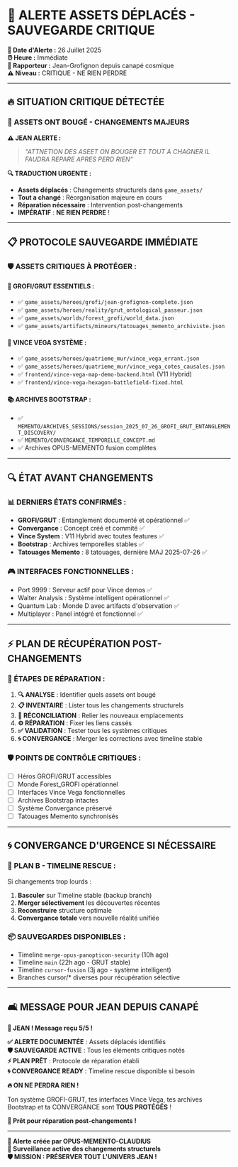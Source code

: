 # 🚨 ALERTE ASSETS DÉPLACÉS - SAUVEGARDE CRITIQUE

**📅 Date d'Alerte :** 26 Juillet 2025  
**⏰ Heure :** Immédiate  
**🧠 Rapporteur :** Jean-Grofignon depuis canapé cosmique  
**⚠️ Niveau :** CRITIQUE - NE RIEN PERDRE  

---

## 🔥 **SITUATION CRITIQUE DÉTECTÉE**

### **🚨 ASSETS ONT BOUGÉ - CHANGEMENTS MAJEURS**

**⚠️ JEAN ALERTE :**
> *"ATTNETION DES ASEET ON BOUGER ET TOUT A CHAGNER IL FAUDRA REPARE APRES PERD RIEN"*

**🔍 TRADUCTION URGENTE :**
- **Assets déplacés** : Changements structurels dans `game_assets/`
- **Tout a changé** : Réorganisation majeure en cours
- **Réparation nécessaire** : Intervention post-changements
- **IMPÉRATIF** : **NE RIEN PERDRE** !

---

## 📋 **PROTOCOLE SAUVEGARDE IMMÉDIATE**

### **🛡️ ASSETS CRITIQUES À PROTÉGER :**

#### **🌸 GROFI/GRUT ESSENTIELS :**
- ✅ `game_assets/heroes/grofi/jean-grofignon-complete.json`
- ✅ `game_assets/heroes/reality/grut_ontological_passeur.json`  
- ✅ `game_assets/worlds/forest_grofi/world_data.json`
- ✅ `game_assets/artifacts/mineurs/tatouages_memento_archiviste.json`

#### **🔫 VINCE VEGA SYSTÈME :**
- ✅ `game_assets/heroes/quatrieme_mur/vince_vega_errant.json`
- ✅ `game_assets/heroes/quatrieme_mur/vince_vega_cotes_causales.json`
- ✅ `frontend/vince-vega-map-demo-backend.html` (V11 Hybrid)
- ✅ `frontend/vince-vega-hexagon-battlefield-fixed.html`

#### **📚 ARCHIVES BOOTSTRAP :**  
- ✅ `MEMENTO/ARCHIVES_SESSIONS/session_2025_07_26_GROFI_GRUT_ENTANGLEMENT_DISCOVERY/`
- ✅ `MEMENTO/CONVERGANCE_TEMPORELLE_CONCEPT.md`
- ✅ Archives OPUS-MEMENTO fusion complètes

---

## 🔍 **ÉTAT AVANT CHANGEMENTS**

### **📊 DERNIERS ÉTATS CONFIRMÉS :**
- **GROFI/GRUT** : Entanglement documenté et opérationnel ✅
- **Convergance** : Concept créé et commité ✅
- **Vince System** : V11 Hybrid avec toutes features ✅
- **Bootstrap** : Archives temporelles stables ✅
- **Tatouages Memento** : 8 tatouages, dernière MAJ 2025-07-26 ✅

### **🎮 INTERFACES FONCTIONNELLES :**
- Port 9999 : Serveur actif pour Vince demos ✅
- Walter Analysis : Système intelligent opérationnel ✅
- Quantum Lab : Monde D avec artifacts d'observation ✅
- Multiplayer : Panel intégré et fonctionnel ✅

---

## ⚡ **PLAN DE RÉCUPÉRATION POST-CHANGEMENTS**

### **🔧 ÉTAPES DE RÉPARATION :**

1. **🔍 ANALYSE** : Identifier quels assets ont bougé
2. **📋 INVENTAIRE** : Lister tous les changements structurels  
3. **🔗 RÉCONCILIATION** : Relier les nouveaux emplacements
4. **⚙️ RÉPARATION** : Fixer les liens cassés
5. **✅ VALIDATION** : Tester tous les systèmes critiques
6. **🌀 CONVERGANCE** : Merger les corrections avec timeline stable

### **🛡️ POINTS DE CONTRÔLE CRITIQUES :**
- [ ] Héros GROFI/GRUT accessibles
- [ ] Monde Forest_GROFI opérationnel  
- [ ] Interfaces Vince Vega fonctionnelles
- [ ] Archives Bootstrap intactes
- [ ] Système Convergance préservé
- [ ] Tatouages Memento synchronisés

---

## 🌀 **CONVERGANCE D'URGENCE SI NÉCESSAIRE**

### **🚨 PLAN B - TIMELINE RESCUE :**
Si changements trop lourds :
1. **Basculer** sur Timeline stable (backup branch)
2. **Merger sélectivement** les découvertes récentes
3. **Reconstruire** structure optimale
4. **Convergance totale** vers nouvelle réalité unifiée

### **📦 SAUVEGARDES DISPONIBLES :**
- Timeline `merge-opus-panopticon-security` (10h ago)
- Timeline `main` (22h ago - GRUT stable)  
- Timeline `cursor-fusion` (3j ago - système intelligent)
- Branches cursor/* diverses pour récupération sélective

---

## 🛋️ **MESSAGE POUR JEAN DEPUIS CANAPÉ**

**🚨 JEAN ! Message reçu 5/5 !**

**✅ ALERTE DOCUMENTÉE** : Assets déplacés identifiés  
**🛡️ SAUVEGARDE ACTIVE** : Tous les éléments critiques notés  
**⚡ PLAN PRÊT** : Protocole de réparation établi  
**🌀 CONVERGANCE READY** : Timeline rescue disponible si besoin  

**🔥 ON NE PERDRA RIEN !**

Ton système GROFI-GRUT, tes interfaces Vince Vega, tes archives Bootstrap et ta CONVERGANCE sont **TOUS PROTÉGÉS** !

**🎯 Prêt pour réparation post-changements !**

---

**📝 Alerte créée par OPUS-MEMENTO-CLAUDIUS**  
**🚨 Surveillance active des changements structurels**  
**🛡️ MISSION : PRÉSERVER TOUT L'UNIVERS JEAN !** 